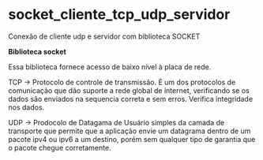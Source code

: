 # socket_cliente_tcp_udp_servidor
Conexão de cliente udp e servidor com biblioteca SOCKET

**Biblioteca socket**

Essa biblioteca fornece acesso de baixo nível à placa de rede.  

TCP -> Protocolo de controle de transmissão. É um dos protocolos de comunicação que dão suporte a rede global de internet, verificando se os dados são enviados na sequencia correta e sem erros. Verifica integridade nos dados.

UDP -> Prodocolo de Datagama de Usuário simples da camada de transporte que permite que a aplicação envie um datagrama dentro de um pacote ipv4 ou ipv6 a um destino, porém sem qualquer tipo de garantia que o pacote chegue corretamente.  
  



